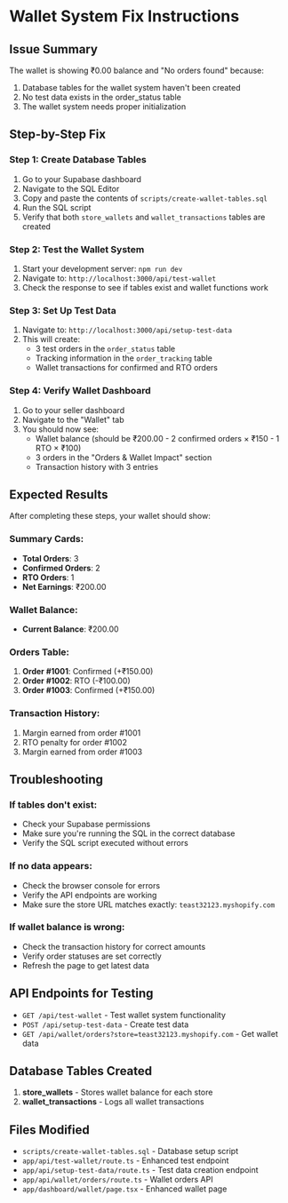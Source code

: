 # Wallet System Fix Instructions

## Issue Summary
The wallet is showing ₹0.00 balance and "No orders found" because:
1. Database tables for the wallet system haven't been created
2. No test data exists in the order_status table
3. The wallet system needs proper initialization

## Step-by-Step Fix

### Step 1: Create Database Tables
1. Go to your Supabase dashboard
2. Navigate to the SQL Editor
3. Copy and paste the contents of `scripts/create-wallet-tables.sql`
4. Run the SQL script
5. Verify that both `store_wallets` and `wallet_transactions` tables are created

### Step 2: Test the Wallet System
1. Start your development server: `npm run dev`
2. Navigate to: `http://localhost:3000/api/test-wallet`
3. Check the response to see if tables exist and wallet functions work

### Step 3: Set Up Test Data
1. Navigate to: `http://localhost:3000/api/setup-test-data`
2. This will create:
   - 3 test orders in the `order_status` table
   - Tracking information in the `order_tracking` table
   - Wallet transactions for confirmed and RTO orders

### Step 4: Verify Wallet Dashboard
1. Go to your seller dashboard
2. Navigate to the "Wallet" tab
3. You should now see:
   - Wallet balance (should be ₹200.00 - 2 confirmed orders × ₹150 - 1 RTO × ₹100)
   - 3 orders in the "Orders & Wallet Impact" section
   - Transaction history with 3 entries

## Expected Results

After completing these steps, your wallet should show:

### Summary Cards:
- **Total Orders**: 3
- **Confirmed Orders**: 2
- **RTO Orders**: 1
- **Net Earnings**: ₹200.00

### Wallet Balance:
- **Current Balance**: ₹200.00

### Orders Table:
1. **Order #1001**: Confirmed (+₹150.00)
2. **Order #1002**: RTO (-₹100.00)
3. **Order #1003**: Confirmed (+₹150.00)

### Transaction History:
1. Margin earned from order #1001
2. RTO penalty for order #1002
3. Margin earned from order #1003

## Troubleshooting

### If tables don't exist:
- Check your Supabase permissions
- Make sure you're running the SQL in the correct database
- Verify the SQL script executed without errors

### If no data appears:
- Check the browser console for errors
- Verify the API endpoints are working
- Make sure the store URL matches exactly: `teast32123.myshopify.com`

### If wallet balance is wrong:
- Check the transaction history for correct amounts
- Verify order statuses are set correctly
- Refresh the page to get latest data

## API Endpoints for Testing

- `GET /api/test-wallet` - Test wallet system functionality
- `POST /api/setup-test-data` - Create test data
- `GET /api/wallet/orders?store=teast32123.myshopify.com` - Get wallet data

## Database Tables Created

1. **store_wallets** - Stores wallet balance for each store
2. **wallet_transactions** - Logs all wallet transactions

## Files Modified

- `scripts/create-wallet-tables.sql` - Database setup script
- `app/api/test-wallet/route.ts` - Enhanced test endpoint
- `app/api/setup-test-data/route.ts` - Test data creation endpoint
- `app/api/wallet/orders/route.ts` - Wallet orders API
- `app/dashboard/wallet/page.tsx` - Enhanced wallet page
